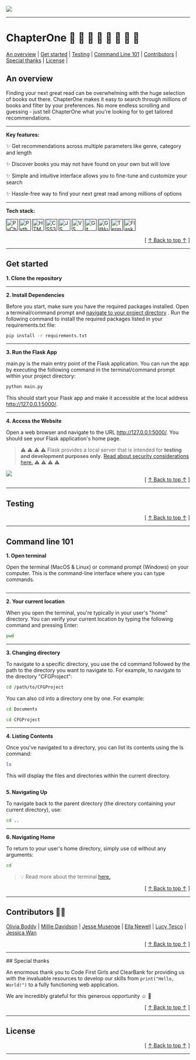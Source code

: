 <img src ="https://github.com/milliedavidson/CFGProject/blob/main/images/logo.png">

---

# ChapterOne 📘 📘 📗 📗 📙 📙 📕 📕 

<a href="#-an-overview">An overview</a> | <a href="#get-started">Get started</a> | <a href="#testing">Testing</a> | <a href="#command-line-101">Command Line 101</a> | <a href="#contributors">Contributors</a> | <a href="#specialthanks">Special thanks</a> | <a href="#license">License</a> | 

## An overview

Finding your next great read can be overwhelming with the huge selection of books out there. ChapterOne makes it easy to search through millions of books and filter by your preferences. No more endless scrolling and guessing - just tell ChapterOne what you're looking for to get tailored recommendations.

---

**Key features:**

✨ Get recommendations across multiple parameters like genre, category and length

✨ Discover books you may not have found on your own but will love 

✨ Simple and intuitive interface allows you to fine-tune and customize your search

✨ Hassle-free way to find your next great read among millions of options

---

**Tech stack:**

[<img height="32" width="32" alt="PyCharm" src="https://cdn.worldvectorlogo.com/logos/pycharm.svg"/>]()
[<img height="32" width="32" alt="Python Logo" src="https://cdn.worldvectorlogo.com/logos/python-5.svg"/>]()
[<img height="32" width="32" alt="HTML5 Logo" src="https://www.w3.org/html/logo/badge/html5-badge-h-solo.png"/>]()
[<img height="32" width="32" alt="CSS3 Logo" src="https://cdn.worldvectorlogo.com/logos/css-3.svg"/>]()
[<img height="32" width="32" alt="JS Logo" src="https://cdn.worldvectorlogo.com/logos/logo-javascript.svg"/>]()
[<img height="32" width="32" alt="VS Code Logo" src="https://cdn.worldvectorlogo.com/logos/visual-studio-code-1.svg"/>]()
[<img height="32" width="32" alt="Git" src="https://cdn.worldvectorlogo.com/logos/git-icon.svg"/>]()
[<img height="32" width="32" alt="GitHub" src="https://cdn.worldvectorlogo.com/logos/github-icon-1.svg"/>]()
[<img height="32" width="32" alt="Terminal" src="https://cdn.worldvectorlogo.com/logos/terminal-1.svg"/>]()
[<img height="32" width="32" alt="Flask" src="https://cdn.worldvectorlogo.com/logos/flask.svg"/>]()

<div align="right">[ <a href="#an-overview">↑ Back to top ↑</a> ]</div>

---

## Get started 

**1. Clone the repository**

---

**2. Install Dependencies**

Before you start, make sure you have the required packages installed. Open a terminal/command prompt and [navigate to your project directory](#command-line-101) . Run the following command to install the required packages listed in your requirements.txt file:

```bash
pip install -r requirements.txt
```

---

**3. Run the Flask App**

main.py is the main entry point of the Flask application. You can run the app by executing the following command in the terminal/command prompt within your project directory:

```bash
python main.py
```

This should start your Flask app and make it accessible at the local address http://127.0.0.1:5000/.

---

**4. Access the Website**

Open a web browser and navigate to the URL http://127.0.0.1:5000/. You should see your Flask application's home page.

> ⚠️ ⚠️ ⚠️ ⚠️ Flask provides a local server that is intended for **testing and development purposes only**. [Read about security considerations here.](https://flask.palletsprojects.com/en/2.3.x/security/) ⚠️ ⚠️ ⚠️ ⚠️ </details>

<img src= "https://github.com/milliedavidson/CFGProject/blob/main/images/website.png">

<div align="right">[ <a href="#an-overview">↑ Back to top ↑</a> ]</div>

---

## Testing

<div align="right">[ <a href="#an-overview">↑ Back to top ↑</a> ]</div>

---

## Command line 101

**1. Open terminal** 

Open the terminal (MacOS & Linux) or command prompt (Windows) on your computer. This is the command-line interface where you can type commands.

<img src= "">

--- 

**2. Your current location**

When you open the terminal, you're typically in your user's "home" directory. You can verify your current location by typing the following command and pressing Enter:

```bash
pwd
```

---

**3. Changing directory**

To navigate to a specific directory, you use the cd command followed by the path to the directory you want to navigate to. For example, to navigate to the directory "CFGProject":

```bash
cd /path/to/CFGProject
```

You can also cd into a directory one by one. For example:

```bash
cd Documents
```

```bash
cd CFGProject
```

---

**4. Listing Contents**

Once you've navigated to a directory, you can list its contents using the ls command:

```bash
ls
```

This will display the files and directories within the current directory.

<img src= "">

**5. Navigating Up**

To navigate back to the parent directory (the directory containing your current directory), use:

```bash
cd ..
```

---

**6. Navigating Home**

To return to your user's home directory, simply use cd without any arguments:

```bash
cd
```

> 💡 Read more about the terminal [here.](https://ryanstutorials.net/linuxtutorial/navigation.php) </details>

<div align="right">[ <a href="#an-overview">↑ Back to top ↑</a> ]</div>

---

## Contributors 🧑‍💻 

[Olivia Boddy](https://github.com/olivia-boddy) | [Millie Davidson](https://github.com/milliedavidson) | [Jesse Musenge](https://github.com/JesseMusenge) | [Ella Newell](https://github.com/elenanewell) | [Lucy Tesco](https://github.com/lucytesco) | [Jessica Wan](https://github.com/j27wan)

<div align="right">[ <a href="#an-overview">↑ Back to top ↑</a> ]</div>

--- 

## Special thanks

An enormous thank you to Code First Girls and ClearBank for providing us with the invaluable resources to develop our skills from ```print("Hello, World!")``` to a fully functioning web application. 

We are incredibly grateful for this generous opportunity ☺️ 🙏

<div align="right">[ <a href="#an-overview">↑ Back to top ↑</a> ]</div>

---

## License

<div align="right">[ <a href="#an-overview">↑ Back to top ↑</a> ]</div>

--- 